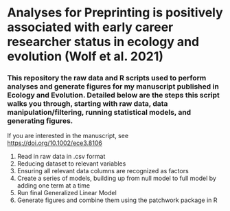# Analyses for Preprinting is positively associated with early career researcher status in ecology and evolution (Wolf et al. 2021)
### This repository the raw data and R scripts used to perform analyses and generate figures for my manuscript published in Ecology and Evolution. Detailed below are the steps this script walks you through, starting with raw data, data manipulation/filtering, running statistical models, and generating figures.

If you are interested in the manuscript, see https://doi.org/10.1002/ece3.8106

1. Read in raw data in .csv format
1. Reducing dataset to relevant variables
1. Ensuring all relevant data columns are recognized as factors 
1. Create a series of models, building up from null model to full model by adding one term at a time
1. Run final Generalized Linear Model 
1. Generate figures and combine them using the patchwork package in R
